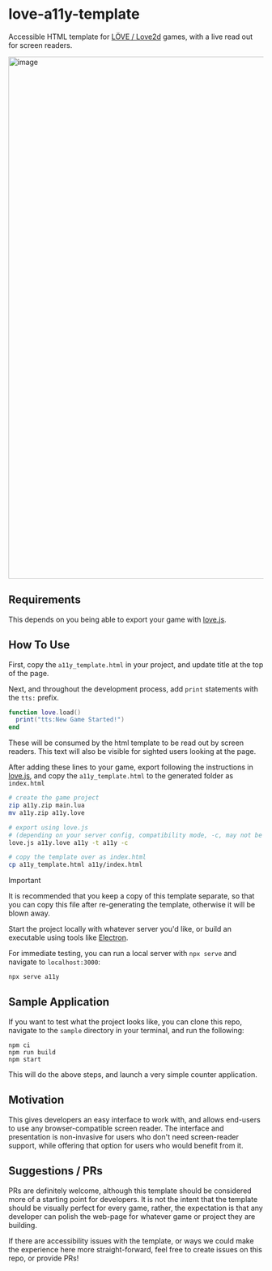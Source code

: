 # love-a11y-template

Accessible HTML template for [LÖVE / Love2d](https://love2d.org/) games, with a live read out for screen readers.

<img width="1029" alt="image" src="https://github.com/user-attachments/assets/0e96823c-45e0-47bb-a4a4-12572ced1c5b" />


## Requirements

This depends on you being able to export your game with [love.js](https://github.com/2dengine/love.js).

## How To Use

First, copy the `a11y_template.html` in your project, and update title at the top of the page.

Next, and throughout the development process, add `print` statements with the `tts:` prefix.

```lua
function love.load()
  print("tts:New Game Started!")
end
```

These will be consumed by the html template to be read out by screen readers. This text will also be visible for sighted users looking at the page.

After adding these lines to your game, export following the instructions in [love.js](https://github.com/2dengine/love.js), and copy the `a11y_template.html` to the generated folder as `index.html`

```sh
# create the game project
zip a11y.zip main.lua
mv a11y.zip a11y.love

# export using love.js
# (depending on your server config, compatibility mode, -c, may not be required)
love.js a11y.love a11y -t a11y -c

# copy the template over as index.html
cp a11y_template.html a11y/index.html
```

> [!important]
> It is recommended that you keep a copy of this template separate, so that you can copy this file after re-generating the template, otherwise it will be blown away.

Start the project locally with whatever server you'd like, or build an executable using tools like [Electron](https://www.electronjs.org/).

For immediate testing, you can run a local server with `npx serve` and navigate to `localhost:3000`:
```sh
npx serve a11y
```

## Sample Application

If you want to test what the project looks like, you can clone this repo, navigate to the `sample` directory in your terminal, and run the following:
```
npm ci
npm run build
npm start
```

This will do the above steps, and launch a very simple counter application.

## Motivation

This gives developers an easy interface to work with, and allows end-users to use any browser-compatible screen reader. The interface and presentation is non-invasive for users who don't need screen-reader support, while offering that option for users who would benefit from it.

## Suggestions / PRs

PRs are definitely welcome, although this template should be considered more of a starting point for developers. It is not the intent that the template should be visually perfect for every game, rather, the expectation is that any developer can polish the web-page for whatever game or project they are building.

If there are accessibility issues with the template, or ways we could make the experience here more straight-forward, feel free to create issues on this repo, or provide PRs!
